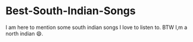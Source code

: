 # Best-South-Indian-Songs
I am here to mention some south indian songs I love to listen to. BTW I,m a north indian 😄.
